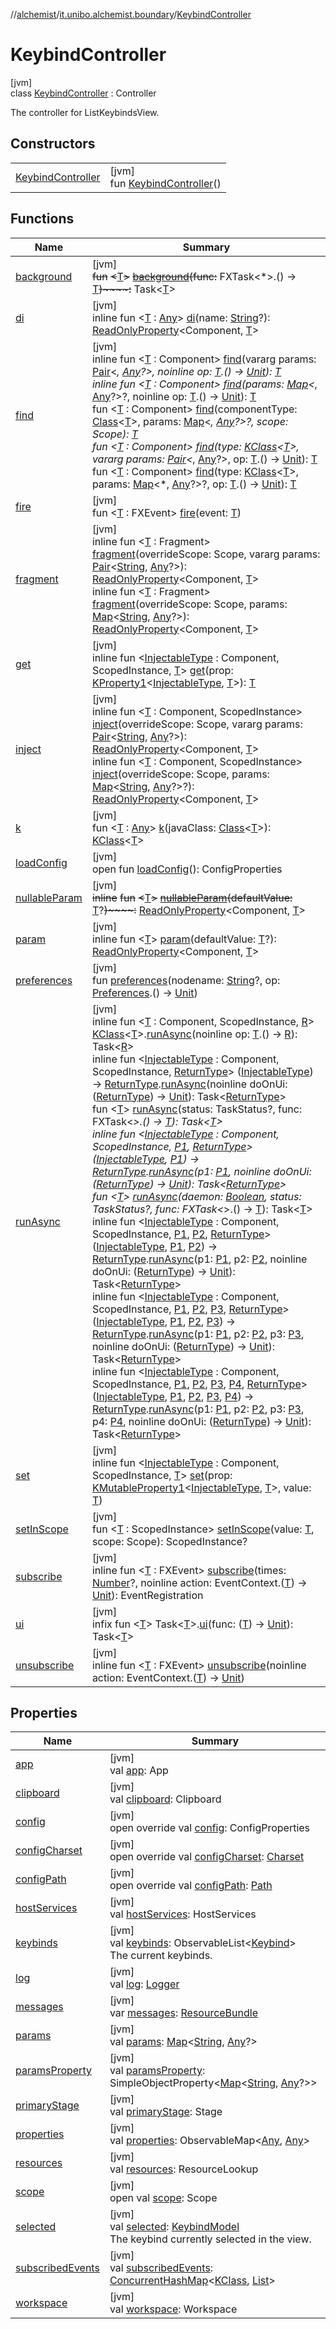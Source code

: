 //[alchemist](../../../index.md)/[it.unibo.alchemist.boundary](../index.md)/[KeybindController](index.md)

# KeybindController

[jvm]\
class [KeybindController](index.md) : Controller

The controller for ListKeybindsView.

## Constructors

| | |
|---|---|
| [KeybindController](-keybind-controller.md) | [jvm]<br>fun [KeybindController](-keybind-controller.md)() |

## Functions

| Name | Summary |
|---|---|
| [background](../-edit-keybind-view/index.md#-2023301111%2FFunctions%2F-267951372) | [jvm]<br>~~fun~~ ~~<~~[T](../-edit-keybind-view/index.md#-2023301111%2FFunctions%2F-267951372)~~>~~ [~~background~~](../-edit-keybind-view/index.md#-2023301111%2FFunctions%2F-267951372)~~(~~~~func~~~~:~~ FXTask<*>.() -> [T](../-edit-keybind-view/index.md#-2023301111%2FFunctions%2F-267951372)~~)~~~~:~~ Task<[T](../-edit-keybind-view/index.md#-2023301111%2FFunctions%2F-267951372)> |
| [di](../-edit-keybind-view/index.md#162459997%2FFunctions%2F-267951372) | [jvm]<br>inline fun <[T](../-edit-keybind-view/index.md#162459997%2FFunctions%2F-267951372) : [Any](https://kotlinlang.org/api/latest/jvm/stdlib/kotlin/-any/index.html)> [di](../-edit-keybind-view/index.md#162459997%2FFunctions%2F-267951372)(name: [String](https://kotlinlang.org/api/latest/jvm/stdlib/kotlin/-string/index.html)?): [ReadOnlyProperty](https://kotlinlang.org/api/latest/jvm/stdlib/kotlin.properties/-read-only-property/index.html)<Component, [T](../-edit-keybind-view/index.md#162459997%2FFunctions%2F-267951372)> |
| [find](../-edit-keybind-view/index.md#-908161019%2FFunctions%2F-267951372) | [jvm]<br>inline fun <[T](../-edit-keybind-view/index.md#-908161019%2FFunctions%2F-267951372) : Component> [find](../-edit-keybind-view/index.md#-908161019%2FFunctions%2F-267951372)(vararg params: [Pair](https://kotlinlang.org/api/latest/jvm/stdlib/kotlin/-pair/index.html)<*, [Any](https://kotlinlang.org/api/latest/jvm/stdlib/kotlin/-any/index.html)?>, noinline op: [T](../-edit-keybind-view/index.md#-908161019%2FFunctions%2F-267951372).() -> [Unit](https://kotlinlang.org/api/latest/jvm/stdlib/kotlin/-unit/index.html)): [T](../-edit-keybind-view/index.md#-908161019%2FFunctions%2F-267951372)<br>inline fun <[T](../-edit-keybind-view/index.md#-843966075%2FFunctions%2F-267951372) : Component> [find](../-edit-keybind-view/index.md#-843966075%2FFunctions%2F-267951372)(params: [Map](https://kotlinlang.org/api/latest/jvm/stdlib/kotlin.collections/-map/index.html)<*, [Any](https://kotlinlang.org/api/latest/jvm/stdlib/kotlin/-any/index.html)?>?, noinline op: [T](../-edit-keybind-view/index.md#-843966075%2FFunctions%2F-267951372).() -> [Unit](https://kotlinlang.org/api/latest/jvm/stdlib/kotlin/-unit/index.html)): [T](../-edit-keybind-view/index.md#-843966075%2FFunctions%2F-267951372)<br>fun <[T](../-edit-keybind-view/index.md#-1359742166%2FFunctions%2F-267951372) : Component> [find](../-edit-keybind-view/index.md#-1359742166%2FFunctions%2F-267951372)(componentType: [Class](https://docs.oracle.com/javase/8/docs/api/java/lang/Class.html)<[T](../-edit-keybind-view/index.md#-1359742166%2FFunctions%2F-267951372)>, params: [Map](https://kotlinlang.org/api/latest/jvm/stdlib/kotlin.collections/-map/index.html)<*, [Any](https://kotlinlang.org/api/latest/jvm/stdlib/kotlin/-any/index.html)?>?, scope: Scope): [T](../-edit-keybind-view/index.md#-1359742166%2FFunctions%2F-267951372)<br>fun <[T](../-edit-keybind-view/index.md#-505820701%2FFunctions%2F-267951372) : Component> [find](../-edit-keybind-view/index.md#-505820701%2FFunctions%2F-267951372)(type: [KClass](https://kotlinlang.org/api/latest/jvm/stdlib/kotlin.reflect/-k-class/index.html)<[T](../-edit-keybind-view/index.md#-505820701%2FFunctions%2F-267951372)>, vararg params: [Pair](https://kotlinlang.org/api/latest/jvm/stdlib/kotlin/-pair/index.html)<*, [Any](https://kotlinlang.org/api/latest/jvm/stdlib/kotlin/-any/index.html)?>, op: [T](../-edit-keybind-view/index.md#-505820701%2FFunctions%2F-267951372).() -> [Unit](https://kotlinlang.org/api/latest/jvm/stdlib/kotlin/-unit/index.html)): [T](../-edit-keybind-view/index.md#-505820701%2FFunctions%2F-267951372)<br>fun <[T](../-edit-keybind-view/index.md#474886883%2FFunctions%2F-267951372) : Component> [find](../-edit-keybind-view/index.md#474886883%2FFunctions%2F-267951372)(type: [KClass](https://kotlinlang.org/api/latest/jvm/stdlib/kotlin.reflect/-k-class/index.html)<[T](../-edit-keybind-view/index.md#474886883%2FFunctions%2F-267951372)>, params: [Map](https://kotlinlang.org/api/latest/jvm/stdlib/kotlin.collections/-map/index.html)<*, [Any](https://kotlinlang.org/api/latest/jvm/stdlib/kotlin/-any/index.html)?>?, op: [T](../-edit-keybind-view/index.md#474886883%2FFunctions%2F-267951372).() -> [Unit](https://kotlinlang.org/api/latest/jvm/stdlib/kotlin/-unit/index.html)): [T](../-edit-keybind-view/index.md#474886883%2FFunctions%2F-267951372) |
| [fire](../-edit-keybind-view/index.md#-159835920%2FFunctions%2F-267951372) | [jvm]<br>fun <[T](../-edit-keybind-view/index.md#-159835920%2FFunctions%2F-267951372) : FXEvent> [fire](../-edit-keybind-view/index.md#-159835920%2FFunctions%2F-267951372)(event: [T](../-edit-keybind-view/index.md#-159835920%2FFunctions%2F-267951372)) |
| [fragment](../-edit-keybind-view/index.md#-923037362%2FFunctions%2F-267951372) | [jvm]<br>inline fun <[T](../-edit-keybind-view/index.md#-923037362%2FFunctions%2F-267951372) : Fragment> [fragment](../-edit-keybind-view/index.md#-923037362%2FFunctions%2F-267951372)(overrideScope: Scope, vararg params: [Pair](https://kotlinlang.org/api/latest/jvm/stdlib/kotlin/-pair/index.html)<[String](https://kotlinlang.org/api/latest/jvm/stdlib/kotlin/-string/index.html), [Any](https://kotlinlang.org/api/latest/jvm/stdlib/kotlin/-any/index.html)?>): [ReadOnlyProperty](https://kotlinlang.org/api/latest/jvm/stdlib/kotlin.properties/-read-only-property/index.html)<Component, [T](../-edit-keybind-view/index.md#-923037362%2FFunctions%2F-267951372)><br>inline fun <[T](../-edit-keybind-view/index.md#2134297845%2FFunctions%2F-267951372) : Fragment> [fragment](../-edit-keybind-view/index.md#2134297845%2FFunctions%2F-267951372)(overrideScope: Scope, params: [Map](https://kotlinlang.org/api/latest/jvm/stdlib/kotlin.collections/-map/index.html)<[String](https://kotlinlang.org/api/latest/jvm/stdlib/kotlin/-string/index.html), [Any](https://kotlinlang.org/api/latest/jvm/stdlib/kotlin/-any/index.html)?>): [ReadOnlyProperty](https://kotlinlang.org/api/latest/jvm/stdlib/kotlin.properties/-read-only-property/index.html)<Component, [T](../-edit-keybind-view/index.md#2134297845%2FFunctions%2F-267951372)> |
| [get](../-edit-keybind-view/index.md#-554279478%2FFunctions%2F-267951372) | [jvm]<br>inline fun <[InjectableType](../-edit-keybind-view/index.md#-554279478%2FFunctions%2F-267951372) : Component, ScopedInstance, [T](../-edit-keybind-view/index.md#-554279478%2FFunctions%2F-267951372)> [get](../-edit-keybind-view/index.md#-554279478%2FFunctions%2F-267951372)(prop: [KProperty1](https://kotlinlang.org/api/latest/jvm/stdlib/kotlin.reflect/-k-property1/index.html)<[InjectableType](../-edit-keybind-view/index.md#-554279478%2FFunctions%2F-267951372), [T](../-edit-keybind-view/index.md#-554279478%2FFunctions%2F-267951372)>): [T](../-edit-keybind-view/index.md#-554279478%2FFunctions%2F-267951372) |
| [inject](../-edit-keybind-view/index.md#709252909%2FFunctions%2F-267951372) | [jvm]<br>inline fun <[T](../-edit-keybind-view/index.md#709252909%2FFunctions%2F-267951372) : Component, ScopedInstance> [inject](../-edit-keybind-view/index.md#709252909%2FFunctions%2F-267951372)(overrideScope: Scope, vararg params: [Pair](https://kotlinlang.org/api/latest/jvm/stdlib/kotlin/-pair/index.html)<[String](https://kotlinlang.org/api/latest/jvm/stdlib/kotlin/-string/index.html), [Any](https://kotlinlang.org/api/latest/jvm/stdlib/kotlin/-any/index.html)?>): [ReadOnlyProperty](https://kotlinlang.org/api/latest/jvm/stdlib/kotlin.properties/-read-only-property/index.html)<Component, [T](../-edit-keybind-view/index.md#709252909%2FFunctions%2F-267951372)><br>inline fun <[T](../-edit-keybind-view/index.md#-270755283%2FFunctions%2F-267951372) : Component, ScopedInstance> [inject](../-edit-keybind-view/index.md#-270755283%2FFunctions%2F-267951372)(overrideScope: Scope, params: [Map](https://kotlinlang.org/api/latest/jvm/stdlib/kotlin.collections/-map/index.html)<[String](https://kotlinlang.org/api/latest/jvm/stdlib/kotlin/-string/index.html), [Any](https://kotlinlang.org/api/latest/jvm/stdlib/kotlin/-any/index.html)?>?): [ReadOnlyProperty](https://kotlinlang.org/api/latest/jvm/stdlib/kotlin.properties/-read-only-property/index.html)<Component, [T](../-edit-keybind-view/index.md#-270755283%2FFunctions%2F-267951372)> |
| [k](../-edit-keybind-view/index.md#-1053181469%2FFunctions%2F-267951372) | [jvm]<br>fun <[T](../-edit-keybind-view/index.md#-1053181469%2FFunctions%2F-267951372) : [Any](https://kotlinlang.org/api/latest/jvm/stdlib/kotlin/-any/index.html)> [k](../-edit-keybind-view/index.md#-1053181469%2FFunctions%2F-267951372)(javaClass: [Class](https://docs.oracle.com/javase/8/docs/api/java/lang/Class.html)<[T](../-edit-keybind-view/index.md#-1053181469%2FFunctions%2F-267951372)>): [KClass](https://kotlinlang.org/api/latest/jvm/stdlib/kotlin.reflect/-k-class/index.html)<[T](../-edit-keybind-view/index.md#-1053181469%2FFunctions%2F-267951372)> |
| [loadConfig](../-keybinder/index.md#150043495%2FFunctions%2F-267951372) | [jvm]<br>open fun [loadConfig](../-keybinder/index.md#150043495%2FFunctions%2F-267951372)(): ConfigProperties |
| [nullableParam](../-edit-keybind-view/index.md#1056231376%2FFunctions%2F-267951372) | [jvm]<br>~~inline~~ ~~fun~~ ~~<~~[T](../-edit-keybind-view/index.md#1056231376%2FFunctions%2F-267951372)~~>~~ [~~nullableParam~~](../-edit-keybind-view/index.md#1056231376%2FFunctions%2F-267951372)~~(~~~~defaultValue~~~~:~~ [T](../-edit-keybind-view/index.md#1056231376%2FFunctions%2F-267951372)?~~)~~~~:~~ [ReadOnlyProperty](https://kotlinlang.org/api/latest/jvm/stdlib/kotlin.properties/-read-only-property/index.html)<Component, [T](../-edit-keybind-view/index.md#1056231376%2FFunctions%2F-267951372)> |
| [param](../-edit-keybind-view/index.md#-2031427057%2FFunctions%2F-267951372) | [jvm]<br>inline fun <[T](../-edit-keybind-view/index.md#-2031427057%2FFunctions%2F-267951372)> [param](../-edit-keybind-view/index.md#-2031427057%2FFunctions%2F-267951372)(defaultValue: [T](../-edit-keybind-view/index.md#-2031427057%2FFunctions%2F-267951372)?): [ReadOnlyProperty](https://kotlinlang.org/api/latest/jvm/stdlib/kotlin.properties/-read-only-property/index.html)<Component, [T](../-edit-keybind-view/index.md#-2031427057%2FFunctions%2F-267951372)> |
| [preferences](../-edit-keybind-view/index.md#1352811892%2FFunctions%2F-267951372) | [jvm]<br>fun [preferences](../-edit-keybind-view/index.md#1352811892%2FFunctions%2F-267951372)(nodename: [String](https://kotlinlang.org/api/latest/jvm/stdlib/kotlin/-string/index.html)?, op: [Preferences](https://docs.oracle.com/javase/8/docs/api/java/util/prefs/Preferences.html).() -> [Unit](https://kotlinlang.org/api/latest/jvm/stdlib/kotlin/-unit/index.html)) |
| [runAsync](../-edit-keybind-view/index.md#567532323%2FFunctions%2F-267951372) | [jvm]<br>inline fun <[T](../-edit-keybind-view/index.md#567532323%2FFunctions%2F-267951372) : Component, ScopedInstance, [R](../-edit-keybind-view/index.md#567532323%2FFunctions%2F-267951372)> [KClass](https://kotlinlang.org/api/latest/jvm/stdlib/kotlin.reflect/-k-class/index.html)<[T](../-edit-keybind-view/index.md#567532323%2FFunctions%2F-267951372)>.[runAsync](../-edit-keybind-view/index.md#567532323%2FFunctions%2F-267951372)(noinline op: [T](../-edit-keybind-view/index.md#567532323%2FFunctions%2F-267951372).() -> [R](../-edit-keybind-view/index.md#567532323%2FFunctions%2F-267951372)): Task<[R](../-edit-keybind-view/index.md#567532323%2FFunctions%2F-267951372)><br>inline fun <[InjectableType](../-edit-keybind-view/index.md#-1910022029%2FFunctions%2F-267951372) : Component, ScopedInstance, [ReturnType](../-edit-keybind-view/index.md#-1910022029%2FFunctions%2F-267951372)> ([InjectableType](../-edit-keybind-view/index.md#-1910022029%2FFunctions%2F-267951372)) -> [ReturnType](../-edit-keybind-view/index.md#-1910022029%2FFunctions%2F-267951372).[runAsync](../-edit-keybind-view/index.md#-1910022029%2FFunctions%2F-267951372)(noinline doOnUi: ([ReturnType](../-edit-keybind-view/index.md#-1910022029%2FFunctions%2F-267951372)) -> [Unit](https://kotlinlang.org/api/latest/jvm/stdlib/kotlin/-unit/index.html)): Task<[ReturnType](../-edit-keybind-view/index.md#-1910022029%2FFunctions%2F-267951372)><br>fun <[T](../-edit-keybind-view/index.md#177151022%2FFunctions%2F-267951372)> [runAsync](../-edit-keybind-view/index.md#177151022%2FFunctions%2F-267951372)(status: TaskStatus?, func: FXTask<*>.() -> [T](../-edit-keybind-view/index.md#177151022%2FFunctions%2F-267951372)): Task<[T](../-edit-keybind-view/index.md#177151022%2FFunctions%2F-267951372)><br>inline fun <[InjectableType](../-edit-keybind-view/index.md#-1787210517%2FFunctions%2F-267951372) : Component, ScopedInstance, [P1](../-edit-keybind-view/index.md#-1787210517%2FFunctions%2F-267951372), [ReturnType](../-edit-keybind-view/index.md#-1787210517%2FFunctions%2F-267951372)> ([InjectableType](../-edit-keybind-view/index.md#-1787210517%2FFunctions%2F-267951372), [P1](../-edit-keybind-view/index.md#-1787210517%2FFunctions%2F-267951372)) -> [ReturnType](../-edit-keybind-view/index.md#-1787210517%2FFunctions%2F-267951372).[runAsync](../-edit-keybind-view/index.md#-1787210517%2FFunctions%2F-267951372)(p1: [P1](../-edit-keybind-view/index.md#-1787210517%2FFunctions%2F-267951372), noinline doOnUi: ([ReturnType](../-edit-keybind-view/index.md#-1787210517%2FFunctions%2F-267951372)) -> [Unit](https://kotlinlang.org/api/latest/jvm/stdlib/kotlin/-unit/index.html)): Task<[ReturnType](../-edit-keybind-view/index.md#-1787210517%2FFunctions%2F-267951372)><br>fun <[T](../-edit-keybind-view/index.md#-1609486984%2FFunctions%2F-267951372)> [runAsync](../-edit-keybind-view/index.md#-1609486984%2FFunctions%2F-267951372)(daemon: [Boolean](https://kotlinlang.org/api/latest/jvm/stdlib/kotlin/-boolean/index.html), status: TaskStatus?, func: FXTask<*>.() -> [T](../-edit-keybind-view/index.md#-1609486984%2FFunctions%2F-267951372)): Task<[T](../-edit-keybind-view/index.md#-1609486984%2FFunctions%2F-267951372)><br>inline fun <[InjectableType](../-edit-keybind-view/index.md#-1408639645%2FFunctions%2F-267951372) : Component, ScopedInstance, [P1](../-edit-keybind-view/index.md#-1408639645%2FFunctions%2F-267951372), [P2](../-edit-keybind-view/index.md#-1408639645%2FFunctions%2F-267951372), [ReturnType](../-edit-keybind-view/index.md#-1408639645%2FFunctions%2F-267951372)> ([InjectableType](../-edit-keybind-view/index.md#-1408639645%2FFunctions%2F-267951372), [P1](../-edit-keybind-view/index.md#-1408639645%2FFunctions%2F-267951372), [P2](../-edit-keybind-view/index.md#-1408639645%2FFunctions%2F-267951372)) -> [ReturnType](../-edit-keybind-view/index.md#-1408639645%2FFunctions%2F-267951372).[runAsync](../-edit-keybind-view/index.md#-1408639645%2FFunctions%2F-267951372)(p1: [P1](../-edit-keybind-view/index.md#-1408639645%2FFunctions%2F-267951372), p2: [P2](../-edit-keybind-view/index.md#-1408639645%2FFunctions%2F-267951372), noinline doOnUi: ([ReturnType](../-edit-keybind-view/index.md#-1408639645%2FFunctions%2F-267951372)) -> [Unit](https://kotlinlang.org/api/latest/jvm/stdlib/kotlin/-unit/index.html)): Task<[ReturnType](../-edit-keybind-view/index.md#-1408639645%2FFunctions%2F-267951372)><br>inline fun <[InjectableType](../-edit-keybind-view/index.md#1762195931%2FFunctions%2F-267951372) : Component, ScopedInstance, [P1](../-edit-keybind-view/index.md#1762195931%2FFunctions%2F-267951372), [P2](../-edit-keybind-view/index.md#1762195931%2FFunctions%2F-267951372), [P3](../-edit-keybind-view/index.md#1762195931%2FFunctions%2F-267951372), [ReturnType](../-edit-keybind-view/index.md#1762195931%2FFunctions%2F-267951372)> ([InjectableType](../-edit-keybind-view/index.md#1762195931%2FFunctions%2F-267951372), [P1](../-edit-keybind-view/index.md#1762195931%2FFunctions%2F-267951372), [P2](../-edit-keybind-view/index.md#1762195931%2FFunctions%2F-267951372), [P3](../-edit-keybind-view/index.md#1762195931%2FFunctions%2F-267951372)) -> [ReturnType](../-edit-keybind-view/index.md#1762195931%2FFunctions%2F-267951372).[runAsync](../-edit-keybind-view/index.md#1762195931%2FFunctions%2F-267951372)(p1: [P1](../-edit-keybind-view/index.md#1762195931%2FFunctions%2F-267951372), p2: [P2](../-edit-keybind-view/index.md#1762195931%2FFunctions%2F-267951372), p3: [P3](../-edit-keybind-view/index.md#1762195931%2FFunctions%2F-267951372), noinline doOnUi: ([ReturnType](../-edit-keybind-view/index.md#1762195931%2FFunctions%2F-267951372)) -> [Unit](https://kotlinlang.org/api/latest/jvm/stdlib/kotlin/-unit/index.html)): Task<[ReturnType](../-edit-keybind-view/index.md#1762195931%2FFunctions%2F-267951372)><br>inline fun <[InjectableType](../-edit-keybind-view/index.md#-1549358509%2FFunctions%2F-267951372) : Component, ScopedInstance, [P1](../-edit-keybind-view/index.md#-1549358509%2FFunctions%2F-267951372), [P2](../-edit-keybind-view/index.md#-1549358509%2FFunctions%2F-267951372), [P3](../-edit-keybind-view/index.md#-1549358509%2FFunctions%2F-267951372), [P4](../-edit-keybind-view/index.md#-1549358509%2FFunctions%2F-267951372), [ReturnType](../-edit-keybind-view/index.md#-1549358509%2FFunctions%2F-267951372)> ([InjectableType](../-edit-keybind-view/index.md#-1549358509%2FFunctions%2F-267951372), [P1](../-edit-keybind-view/index.md#-1549358509%2FFunctions%2F-267951372), [P2](../-edit-keybind-view/index.md#-1549358509%2FFunctions%2F-267951372), [P3](../-edit-keybind-view/index.md#-1549358509%2FFunctions%2F-267951372), [P4](../-edit-keybind-view/index.md#-1549358509%2FFunctions%2F-267951372)) -> [ReturnType](../-edit-keybind-view/index.md#-1549358509%2FFunctions%2F-267951372).[runAsync](../-edit-keybind-view/index.md#-1549358509%2FFunctions%2F-267951372)(p1: [P1](../-edit-keybind-view/index.md#-1549358509%2FFunctions%2F-267951372), p2: [P2](../-edit-keybind-view/index.md#-1549358509%2FFunctions%2F-267951372), p3: [P3](../-edit-keybind-view/index.md#-1549358509%2FFunctions%2F-267951372), p4: [P4](../-edit-keybind-view/index.md#-1549358509%2FFunctions%2F-267951372), noinline doOnUi: ([ReturnType](../-edit-keybind-view/index.md#-1549358509%2FFunctions%2F-267951372)) -> [Unit](https://kotlinlang.org/api/latest/jvm/stdlib/kotlin/-unit/index.html)): Task<[ReturnType](../-edit-keybind-view/index.md#-1549358509%2FFunctions%2F-267951372)> |
| [set](../-edit-keybind-view/index.md#1000878985%2FFunctions%2F-267951372) | [jvm]<br>inline fun <[InjectableType](../-edit-keybind-view/index.md#1000878985%2FFunctions%2F-267951372) : Component, ScopedInstance, [T](../-edit-keybind-view/index.md#1000878985%2FFunctions%2F-267951372)> [set](../-edit-keybind-view/index.md#1000878985%2FFunctions%2F-267951372)(prop: [KMutableProperty1](https://kotlinlang.org/api/latest/jvm/stdlib/kotlin.reflect/-k-mutable-property1/index.html)<[InjectableType](../-edit-keybind-view/index.md#1000878985%2FFunctions%2F-267951372), [T](../-edit-keybind-view/index.md#1000878985%2FFunctions%2F-267951372)>, value: [T](../-edit-keybind-view/index.md#1000878985%2FFunctions%2F-267951372)) |
| [setInScope](../-edit-keybind-view/index.md#745213900%2FFunctions%2F-267951372) | [jvm]<br>fun <[T](../-edit-keybind-view/index.md#745213900%2FFunctions%2F-267951372) : ScopedInstance> [setInScope](../-edit-keybind-view/index.md#745213900%2FFunctions%2F-267951372)(value: [T](../-edit-keybind-view/index.md#745213900%2FFunctions%2F-267951372), scope: Scope): ScopedInstance? |
| [subscribe](../-edit-keybind-view/index.md#-709862778%2FFunctions%2F-267951372) | [jvm]<br>inline fun <[T](../-edit-keybind-view/index.md#-709862778%2FFunctions%2F-267951372) : FXEvent> [subscribe](../-edit-keybind-view/index.md#-709862778%2FFunctions%2F-267951372)(times: [Number](https://kotlinlang.org/api/latest/jvm/stdlib/kotlin/-number/index.html)?, noinline action: EventContext.([T](../-edit-keybind-view/index.md#-709862778%2FFunctions%2F-267951372)) -> [Unit](https://kotlinlang.org/api/latest/jvm/stdlib/kotlin/-unit/index.html)): EventRegistration |
| [ui](../-edit-keybind-view/index.md#-992434592%2FFunctions%2F-267951372) | [jvm]<br>infix fun <[T](../-edit-keybind-view/index.md#-992434592%2FFunctions%2F-267951372)> Task<[T](../-edit-keybind-view/index.md#-992434592%2FFunctions%2F-267951372)>.[ui](../-edit-keybind-view/index.md#-992434592%2FFunctions%2F-267951372)(func: ([T](../-edit-keybind-view/index.md#-992434592%2FFunctions%2F-267951372)) -> [Unit](https://kotlinlang.org/api/latest/jvm/stdlib/kotlin/-unit/index.html)): Task<[T](../-edit-keybind-view/index.md#-992434592%2FFunctions%2F-267951372)> |
| [unsubscribe](../-edit-keybind-view/index.md#1767064849%2FFunctions%2F-267951372) | [jvm]<br>inline fun <[T](../-edit-keybind-view/index.md#1767064849%2FFunctions%2F-267951372) : FXEvent> [unsubscribe](../-edit-keybind-view/index.md#1767064849%2FFunctions%2F-267951372)(noinline action: EventContext.([T](../-edit-keybind-view/index.md#1767064849%2FFunctions%2F-267951372)) -> [Unit](https://kotlinlang.org/api/latest/jvm/stdlib/kotlin/-unit/index.html)) |

## Properties

| Name | Summary |
|---|---|
| [app](index.md#-775753944%2FProperties%2F-267951372) | [jvm]<br>val [app](index.md#-775753944%2FProperties%2F-267951372): App |
| [clipboard](index.md#510617683%2FProperties%2F-267951372) | [jvm]<br>val [clipboard](index.md#510617683%2FProperties%2F-267951372): Clipboard |
| [config](index.md#-1831634737%2FProperties%2F-267951372) | [jvm]<br>open override val [config](index.md#-1831634737%2FProperties%2F-267951372): ConfigProperties |
| [configCharset](index.md#1144374975%2FProperties%2F-267951372) | [jvm]<br>open override val [configCharset](index.md#1144374975%2FProperties%2F-267951372): [Charset](https://docs.oracle.com/javase/8/docs/api/java/nio/charset/Charset.html) |
| [configPath](index.md#957296426%2FProperties%2F-267951372) | [jvm]<br>open override val [configPath](index.md#957296426%2FProperties%2F-267951372): [Path](https://docs.oracle.com/javase/8/docs/api/java/nio/file/Path.html) |
| [hostServices](index.md#-254041237%2FProperties%2F-267951372) | [jvm]<br>val [hostServices](index.md#-254041237%2FProperties%2F-267951372): HostServices |
| [keybinds](keybinds.md) | [jvm]<br>val [keybinds](keybinds.md): ObservableList<[Keybind](../-keybind/index.md)><br>The current keybinds. |
| [log](index.md#-523680923%2FProperties%2F-267951372) | [jvm]<br>val [log](index.md#-523680923%2FProperties%2F-267951372): [Logger](https://docs.oracle.com/javase/8/docs/api/java/util/logging/Logger.html) |
| [messages](index.md#1948960005%2FProperties%2F-267951372) | [jvm]<br>var [messages](index.md#1948960005%2FProperties%2F-267951372): [ResourceBundle](https://docs.oracle.com/javase/8/docs/api/java/util/ResourceBundle.html) |
| [params](index.md#-2049779957%2FProperties%2F-267951372) | [jvm]<br>val [params](index.md#-2049779957%2FProperties%2F-267951372): [Map](https://kotlinlang.org/api/latest/jvm/stdlib/kotlin.collections/-map/index.html)<[String](https://kotlinlang.org/api/latest/jvm/stdlib/kotlin/-string/index.html), [Any](https://kotlinlang.org/api/latest/jvm/stdlib/kotlin/-any/index.html)?> |
| [paramsProperty](index.md#-516352842%2FProperties%2F-267951372) | [jvm]<br>val [paramsProperty](index.md#-516352842%2FProperties%2F-267951372): SimpleObjectProperty<[Map](https://kotlinlang.org/api/latest/jvm/stdlib/kotlin.collections/-map/index.html)<[String](https://kotlinlang.org/api/latest/jvm/stdlib/kotlin/-string/index.html), [Any](https://kotlinlang.org/api/latest/jvm/stdlib/kotlin/-any/index.html)?>> |
| [primaryStage](index.md#-1089474507%2FProperties%2F-267951372) | [jvm]<br>val [primaryStage](index.md#-1089474507%2FProperties%2F-267951372): Stage |
| [properties](index.md#-1152539138%2FProperties%2F-267951372) | [jvm]<br>val [properties](index.md#-1152539138%2FProperties%2F-267951372): ObservableMap<[Any](https://kotlinlang.org/api/latest/jvm/stdlib/kotlin/-any/index.html), [Any](https://kotlinlang.org/api/latest/jvm/stdlib/kotlin/-any/index.html)> |
| [resources](index.md#476051108%2FProperties%2F-267951372) | [jvm]<br>val [resources](index.md#476051108%2FProperties%2F-267951372): ResourceLookup |
| [scope](index.md#1419202389%2FProperties%2F-267951372) | [jvm]<br>open val [scope](index.md#1419202389%2FProperties%2F-267951372): Scope |
| [selected](selected.md) | [jvm]<br>val [selected](selected.md): [KeybindModel](../-keybind-model/index.md)<br>The keybind currently selected in the view. |
| [subscribedEvents](index.md#1821647390%2FProperties%2F-267951372) | [jvm]<br>val [subscribedEvents](index.md#1821647390%2FProperties%2F-267951372): [ConcurrentHashMap](https://docs.oracle.com/javase/8/docs/api/java/util/concurrent/ConcurrentHashMap.html)<[KClass](https://kotlinlang.org/api/latest/jvm/stdlib/kotlin.reflect/-k-class/index.html)<out FXEvent>, [List](https://kotlinlang.org/api/latest/jvm/stdlib/kotlin.collections/-list/index.html)<FXEventRegistration>> |
| [workspace](index.md#-1703352780%2FProperties%2F-267951372) | [jvm]<br>val [workspace](index.md#-1703352780%2FProperties%2F-267951372): Workspace |
